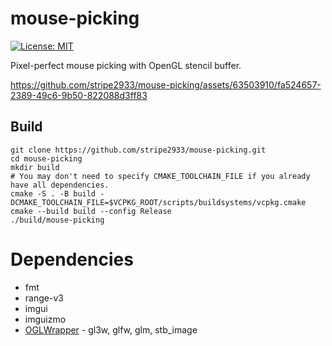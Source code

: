 # mouse-picking

[![License: MIT](https://img.shields.io/badge/License-MIT-yellow.svg)](https://opensource.org/licenses/MIT)

Pixel-perfect mouse picking with OpenGL stencil buffer.

https://github.com/stripe2933/mouse-picking/assets/63503910/fa524657-2389-49c6-9b50-822088d3ff83

## Build

```shell
git clone https://github.com/stripe2933/mouse-picking.git
cd mouse-picking
mkdir build
# You may don't need to specify CMAKE_TOOLCHAIN_FILE if you already have all dependencies.
cmake -S . -B build -DCMAKE_TOOLCHAIN_FILE=$VCPKG_ROOT/scripts/buildsystems/vcpkg.cmake
cmake --build build --config Release
./build/mouse-picking
```

# Dependencies

- fmt
- range-v3
- imgui
- imguizmo
- [OGLWrapper](https://github.com/stripe2933/OGLWrapper) - gl3w, glfw, glm, stb_image
